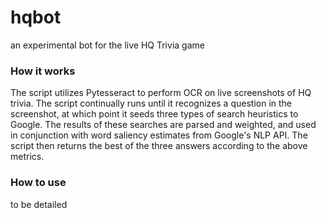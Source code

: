 # hqbot
an experimental bot for the live HQ Trivia game

### How it works
The script utilizes Pytesseract to perform OCR on live screenshots of HQ trivia. The script continually runs until it recognizes a question in the screenshot, at which point it seeds three types of search heuristics to Google. The results of these searches are parsed and weighted, and used in conjunction with word saliency estimates from Google's NLP API. The script then returns the best of the three answers according to the above metrics.

### How to use
to be detailed
